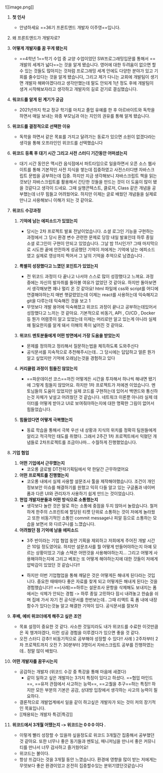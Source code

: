 
![[image.png]]

1. **첫 인사** 
	- 안녕하세요 ==36기 프론트앤드 개발자 이주영==입니다.
2. 왜 프론트앤드가 개발자로? 
2. **어떻게 개발자를 꿈 꾸게 됐는지**
	 - ==4학년 1==학기 수업 중 교양 수업이었던 SW프로그래밍입문를 통해서 ==개발의 세계가 넓다==는 것을 알게 됐습니다. 영어에 대한 두려움이 없으면 할 수 있는 것들도 많아지는 것처럼 프로그래밍 세계 안에도 다양한 분야가 있고 기회를 줄수있다는 것을 알게 됐습니다, 그리고 제가 다니는 교회에 개발팀이 생기면 개발자 해봐야겠다라고 생각만했는데 말도 안되게 1년 정도 후에 개발팀이 생겨 시작해보자라고 생각하고 개발자의 길로 걷기로 결심했습니다. 
3. **워코드를 알게 된 계기가 궁금**
	- 2021년까지 학교 정규 학기를 마치고 졸업 유예를 한 후 아르바이트와 독학을 하면서 매일 보내는 와종 부모님과 아는 지인의 권유를 통해 알게 됐습니다. 
4. **위코드를 결정적으로 선택한 이유**
	-  독학을 하면서 같은 목표를 가지고 달려가는 동료가 있으면 소원이 없겠다라는 생각을 통해 오프라인인 위코드를 선택했습니다 
5. **위코드 등록 후 대기 시간 그리고 사전 스터디 기간동안 어떠셨는지**
	- 대기 시간 동안은 맥시칸 음식점에서 파트타임으로 일을하면서 오픈 소스 웹사이트를 통해 기본적인 사전 지식을 쌓는데 집중하였고 사전스터디땐 자바스크립트 문법을 공부하는데 집중. 하지만 지금 생각해보니 자바스크립트 책을 읽는 것보단 자바스크립트를 활용해서 간단한 것들을 만드는 것이 더 도움이 많이 됐을 것같다고 생각이 드네요. 그때 실행콘텍스트, 클로저, Class 같은 개념을 공부했는데 너무 힘들고 어려웠어요. 하지만 이제는 글로 배웠던 개념들을 실제로 만나고 사용해보니 이해가 되는 것 같아요.
6. **위코드 수강과정**
	1. **기억에 남는 에피소드가 있었는지**
		  - 당시는 2차 프로젝트 발표 전날이었습니다. 소셜 로그인 기능을 구현하는 과정에서 그 당시 환경 변수 관련한 문제로 당장 내일 발표인데 하루 종일 소셜 로그인이 구현이 안되고 있었습니다. 그날 밤 11시인가? 그때 마지막으로 시도한 끝에 안전하게 성공했던 기억이 저에게는 기억에 남는 에피소드였고 실제로 영상까지 찍어서 그 날의 기억을 추억으로 남겼습니다 .
	1. **특별히 성장했다고 느꼈던 포인트가 있었는지**
		- 전 위코드 과정이 다 끝나고 나서야 스스로  많이 성장했다고 느껴요. 과정 중에는 자신의 발자취를 돌아볼 여유가 없었던 것 같아요. 하지만 돌아보면서 생각해보면 꽤나 멀리 온 것 같아요! html 파일에 css와 script를 어디에 연결해야하는지 매번 햇갈렸었는데 이제는 react를 사용하는데 익숙해지고 git을 다루는데 익숙해진 것을 보고 1 
		- 무엇보다 개발 용어에 익숙해졌고 위코드 과정이 끝나고 공부하는데있어서 성장했다고 느끼는 것 같아요. 기본적으로 비동기, API , CI/CD , Docker 등 뭔가 어렴풋이 알고 있었는데 이제는 머리로만 알고 있는게 아니라 실제 왜 필요한지를 알게 돼서 이해의 폭이 넓어진 것 같아요.

	2.  **위코드 멘토분들에게 어떤 방면에서 가장 도움을 받았는지**
		-  문제를 정의하고 정리해서 질문하는법을 체득하도록 도와주신다
		- 공식문서를 지속적으로 추천해주시는데.. 그 당시에는 답답하고 얼른 뭔가 알고 싶었지만 기억에 오래남는것을 경험하고 있다

	3. **커리큘럼 과정이 힘들진 않았는지**
		- ==파운데이션 코스==까진 어떻게든 시간을 투자해서 하나씩 해내면 됐기에 그렇게 힘들지 않았어요. 하지만  1차 프로젝트가 저에겐 이었습니다. 멘토님들의 도움이 있었지만 실제 코드를 구현하는데 있어서 백앤드와 통신하는것 자체가 낯설고 어려웠던 것 같습니다. 네트워크 이론뿐 아니라 실제 데이터를 어떻게 받아고 UI로 보여줘야하는지에 대한 명확한 그림이 없어서 힘들었습니다. 
	4. **힘들었다면 어떻게 극복했는지**
		- 동료 학습을 통해서 극복 우선 내 상황과 지식의 위치를 정확히 팀원들에게 알리고 적극적인 태도를 취했다. 그래서 2주간 1차 프로젝트에서 익혔던 개념들로 2차프로젝트를 조금이나마… 수월하게 진행했었습니다.
7. **기업 협업**
	1. **어떤 기업에서 근무했는지**
		- 코오롱 글로벌 DT전략기획팀에서 약 한달간 근무하였어요
	2. **어떤 프로젝트를 진행했는지**
		- 코오롱 내에서 실제 사용할 설문조사 툴을 제작해야했습니다. 조건이 개인정보보안 이슈를 해결하기를 원했고 익히 다들 알고 있는 구글폼과 네이버 폼과 다른 UI와 관리자가 사용하기  쉽게 만드는 것이었습니다. 
	3. **현업 개발자분들과 어떤 방식으로 소통했는지**
		- 생각보다 놀란 것은 말로 하는 소통에 중점을 두지 않아서 놀랐습니다. 철저하게 한주의 스프린트에 할당된 티켓 단위로 소통하는 것이 저에게 놀라웠고 또한 비동기적인 소통인 commit message나 피알 등으로 소통하는 모습을 보면서 와 다르구나를 느꼈습니다. 
	4. **어려웠던 점 기억에 남을 에피소드**
		- 3주 반이라는 기업 협업 동안 기획을 제외하고 저희에게 주어진 개발 시간은  10일 정도였어요.  하지만 설문조사를 뭘 어떻게 만들어야하는지 아예 모르는 상황이었고 기술 스택은 어떤것을 사용해야하는지… 그리고 어떻게 사용해야하는지에 그리고 베포는 또 어떻게 해야하는지에 대한 것들이 저에게 압박감이 있었던 것 같습니다!! 

		- 하지만 이번 기업협업을 통해 깨달은 것은 어떻게든 해내게 된다라는 것입니다. 중요한 때때마다 좋은 자료를 찾게 되고 어떻게든 해내게 된다는 것을 경험했습니다!! 
		  ==(사례)==하루는 설문조사 문항을 삭제해도 보내지는 폼에서는 삭제가 안되는 경험 -> 하루 종일 고민하다 잠시 내려놓고 한숨을 쉬며 집에 가서 자기 전 공식문서를 한번보는데.. 그때 리액트 훅 폼 내에 내장함수가 있다는것늘 알고 해결한 기억이 있다. 공식문서를 잘보자
1. **후배, 예비 위코더에게 해주고 싶은 조언**
	- 목표 설정이 중요한 것 같다. 
            사소한 것일지라도 내가 위코드를 수료한 이것만큼은 꼭 챙겨야겠다, 이런 성공 경험을 이루겠다가 있으면 좋을 것 같다. 
	- 오전 스터디 강추!! 비동기적으로 공부해야 성장할 수 있다!! 
		사례 ) 2주차부터 2차 프로젝트까지 오전 7: 30분부터 3명이서 자바스크립트 공부를 진행하였는데.. 정말 많이 배웠다. 
	
9. **어떤 개발자를 꿈꾸시는지**
	- 공감하는 개발자 (위코드 수강 중 특강을 통해 마음에 새겼다)
		- 같이 일하고 싶은 개발자는 3가지 특징이 있다고 하셨다. ==협업 마인드==, ==유저 관점에서 사고하는 능력==, ==고퀄을 추구==하는 특징!! 하지만 모든 부분의 기본은 공감, 상대방 입장에서 생각하는 사고의 능력이 필요하다. 
	- 결론적으로 개발업계에서 일을 같이 하고싶은 개발자가 되는 것이 저의 장기적인 목표입니다. 
	- [[채용되는 개발자 특강|특강]]
8. **위코드에서 3개월 어땠는지 -> 위코드는 0 0 0 이다 .**
	- 이렇게 빨리 성장할 수 있을까 싶을정도로 위코드 3개월간 집중해서 공부했던 것 같아요. 또한 너무나 좋은 동기들과 멘토님, 매니저님을 만나서 좋은 커뮤니티를 만나서 너무 감사하고 즐거웠어요! 
	- 위코드는 불이다. 
	- 항상 뜨겁다는 것을 3개월 동안 느꼈습니다. 환경에 영향을 많이 받는 저에게는 무엇보다 좋은 환경이었고 온전히 집중할수있는 분위기였던것같습니다